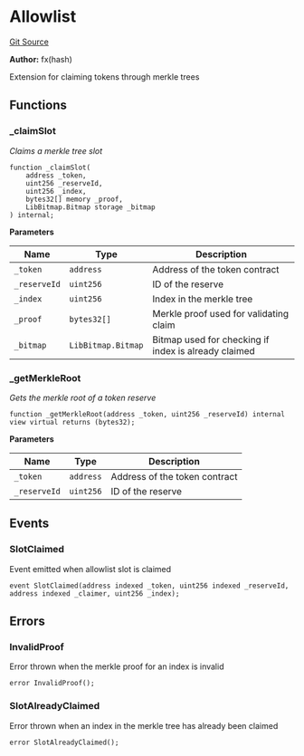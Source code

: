 # Allowlist
[Git Source](https://github.com/fxhash/fxhash-evm-contracts/blob/7502dc47d919e0bb1248e7f953c914adde69d025/src/minters/extensions/Allowlist.sol)

**Author:**
fx(hash)

Extension for claiming tokens through merkle trees


## Functions
### _claimSlot

*Claims a merkle tree slot*


```solidity
function _claimSlot(
    address _token,
    uint256 _reserveId,
    uint256 _index,
    bytes32[] memory _proof,
    LibBitmap.Bitmap storage _bitmap
) internal;
```
**Parameters**

|Name|Type|Description|
|----|----|-----------|
|`_token`|`address`|Address of the token contract|
|`_reserveId`|`uint256`|ID of the reserve|
|`_index`|`uint256`|Index in the merkle tree|
|`_proof`|`bytes32[]`|Merkle proof used for validating claim|
|`_bitmap`|`LibBitmap.Bitmap`|Bitmap used for checking if index is already claimed|


### _getMerkleRoot

*Gets the merkle root of a token reserve*


```solidity
function _getMerkleRoot(address _token, uint256 _reserveId) internal view virtual returns (bytes32);
```
**Parameters**

|Name|Type|Description|
|----|----|-----------|
|`_token`|`address`|Address of the token contract|
|`_reserveId`|`uint256`|ID of the reserve|


## Events
### SlotClaimed
Event emitted when allowlist slot is claimed


```solidity
event SlotClaimed(address indexed _token, uint256 indexed _reserveId, address indexed _claimer, uint256 _index);
```

## Errors
### InvalidProof
Error thrown when the merkle proof for an index is invalid


```solidity
error InvalidProof();
```

### SlotAlreadyClaimed
Error thrown when an index in the merkle tree has already been claimed


```solidity
error SlotAlreadyClaimed();
```

